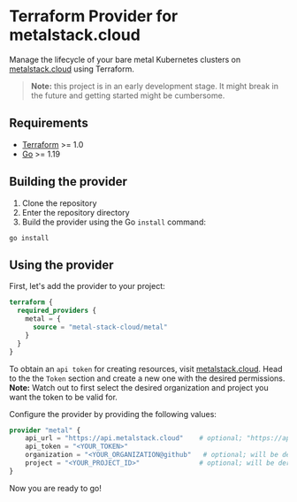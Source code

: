 # Terraform Provider for metalstack.cloud

Manage the lifecycle of your bare metal Kubernetes clusters on [metalstack.cloud](https://metalstack.cloud) using Terraform.

> **Note:** this project is in an early development stage. It might break in the future and getting started might be cumbersome.

## Requirements

- [Terraform](https://developer.hashicorp.com/terraform/downloads) >= 1.0
- [Go](https://golang.org/doc/install) >= 1.19

## Building the provider

1. Clone the repository
2. Enter the repository directory
3. Build the provider using the Go `install` command:

```shell
go install
```

## Using the provider

First, let's add the provider to your project:

```terraform
terraform {
  required_providers {
    metal = {
      source = "metal-stack-cloud/metal"
    }
  }
}
```

To obtain an `api token` for creating resources, visit [metalstack.cloud](https://metalstack.cloud). Head to the the `Token` section and create a new one with the desired permissions.
**Note:** Watch out to first select the desired organization and project you want the token to be valid for.

Configure the provider by providing the following values:

```terraform
provider "metal" {
    api_url = "https://api.metalstack.cloud"    # optional; "https://api.metalstack.cloud" is provided as default
    api_token = "<YOUR_TOKEN>"
    organization = "<YOUR_ORGANIZATION@github"   # optional; will be derived from the api_token
    project = "<YOUR_PROJECT_ID>"               # optional; will be derived from the api_token
}
```

Now you are ready to go!
